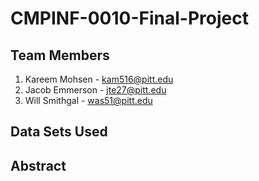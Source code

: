 # CMPINF-0010-Final-Project
## Team Members
1. Kareem Mohsen - kam516@pitt.edu
2. Jacob Emmerson - jte27@pitt.edu
3. Will Smithgal - was51@pitt.edu
## Data Sets Used

## Abstract
